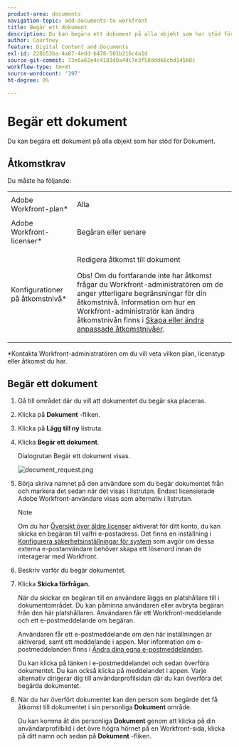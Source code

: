 ```yaml
---
product-area: documents
navigation-topic: add-documents-to-workfront
title: Begär ett dokument
description: Du kan begära ett dokument på alla objekt som har stöd för Dokument.
author: Courtney
feature: Digital Content and Documents
exl-id: 228b53ba-4a87-4edd-b478-501b216c4a1d
source-git-commit: 73e6a62e4c4103d0a4dc7e3f58ddd68cbd145b8c
workflow-type: tm+mt
source-wordcount: '397'
ht-degree: 0%

---
```


# Begär ett dokument

Du kan begära ett dokument på alla objekt som har stöd för Dokument.

## Åtkomstkrav

Du måste ha följande:

<table style="table-layout:auto"> 
 <col> 
 <col> 
 <tbody> 
  <tr> 
   <td role="rowheader">Adobe Workfront-plan*</td> 
   <td> <p> Alla</p> </td> 
  </tr> 
  <tr> 
   <td role="rowheader">Adobe Workfront-licenser*</td> 
   <td> <p>Begäran eller senare</p> </td> 
  </tr> 
  <tr> 
   <td role="rowheader">Konfigurationer på åtkomstnivå*</td> 
   <td> <p>Redigera åtkomst till dokument</p> <p>Obs! Om du fortfarande inte har åtkomst frågar du Workfront-administratören om de anger ytterligare begränsningar för din åtkomstnivå. Information om hur en Workfront-administratör kan ändra åtkomstnivån finns i <a href="../../administration-and-setup/add-users/configure-and-grant-access/create-modify-access-levels.md" class="MCXref xref">Skapa eller ändra anpassade åtkomstnivåer</a>.</p> </td> 
  </tr> 
 </tbody> 
</table>

&#42;Kontakta Workfront-administratören om du vill veta vilken plan, licenstyp eller åtkomst du har.

## Begär ett dokument

1. Gå till området där du vill att dokumentet du begär ska placeras.
1. Klicka på **Dokument** -fliken. 
1. Klicka på **Lägg till ny** listruta.

1. Klicka **Begär ett dokument**.

   Dialogrutan Begär ett dokument visas.

   ![document_request.png](assets/document-request-350x242.png)

1. Börja skriva namnet på den användare som du begär dokumentet från och markera det sedan när det visas i listrutan. Endast licensierade Adobe Workfront-användare visas som alternativ i listrutan.

   >[!NOTE]
   >
   >Om du har [Översikt över äldre licenser](../../administration-and-setup/add-users/access-levels-and-object-permissions/wf-licenses.md) aktiverat för ditt konto, du kan skicka en begäran till valfri e-postadress. Det finns en inställning i [Konfigurera säkerhetsinställningar för system](../../administration-and-setup/manage-workfront/security/configure-security-preferences.md) som avgör om dessa externa e-postanvändare behöver skapa ett lösenord innan de interagerar med Workfront. 

1. Beskriv varför du begär dokumentet.
1. Klicka **Skicka förfrågan**.

   När du skickar en begäran till en användare läggs en platshållare till i dokumentområdet. Du kan påminna användaren eller avbryta begäran från den här platshållaren. Användaren får ett Workfront-meddelande och ett e-postmeddelande om begäran.

   Användaren får ett e-postmeddelande om den här inställningen är aktiverad, samt ett meddelande i appen. Mer information om e-postmeddelanden finns i [Ändra dina egna e-postmeddelanden](../../workfront-basics/using-notifications/activate-or-deactivate-your-own-event-notifications.md).

   Du kan klicka på länken i e-postmeddelandet och sedan överföra dokumentet. Du kan också klicka på meddelandet i appen. Varje alternativ dirigerar dig till användarprofilsidan där du kan överföra det begärda dokumentet.

1. När du har överfört dokumentet kan den person som begärde det få åtkomst till dokumentet i sin personliga **Dokument** område.

   Du kan komma åt din personliga **Dokument** genom att klicka på din användarprofilbild i det övre högra hörnet på en Workfront-sida, klicka på ditt namn och sedan på **Dokument** -fliken.
